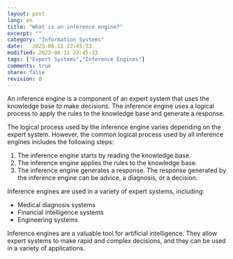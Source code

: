 ```yaml
--- 
layout: post
lang: en
title: "What is an inference engine?"
excerpt: ""
category: "Information Systems"
date:   2023-08-11 22:45:33
modified: 2023-08-11 22:45:33
tags: ["Expert Systems","Inference Engines"]
comments: true
share: false
revision: 0
---
```




An inference engine is a component of an expert system that uses the knowledge base to make decisions. The inference engine uses a logical process to apply the rules to the knowledge base and generate a response.

The logical process used by the inference engine varies depending on the expert system. However, the common logical process used by all inference engines includes the following steps:

1. The inference engine starts by reading the knowledge base.
2. The inference engine applies the rules to the knowledge base.
3. The inference engine generates a response.
The response generated by the inference engine can be advice, a diagnosis, or a decision.

Inference engines are used in a variety of expert systems, including:

* Medical diagnosis systems
* Financial intelligence systems
* Engineering systems

Inference engines are a valuable tool for artificial intelligence. They allow expert  systems to make rapid and complex decisions, and they can be used in a variety of applications.

